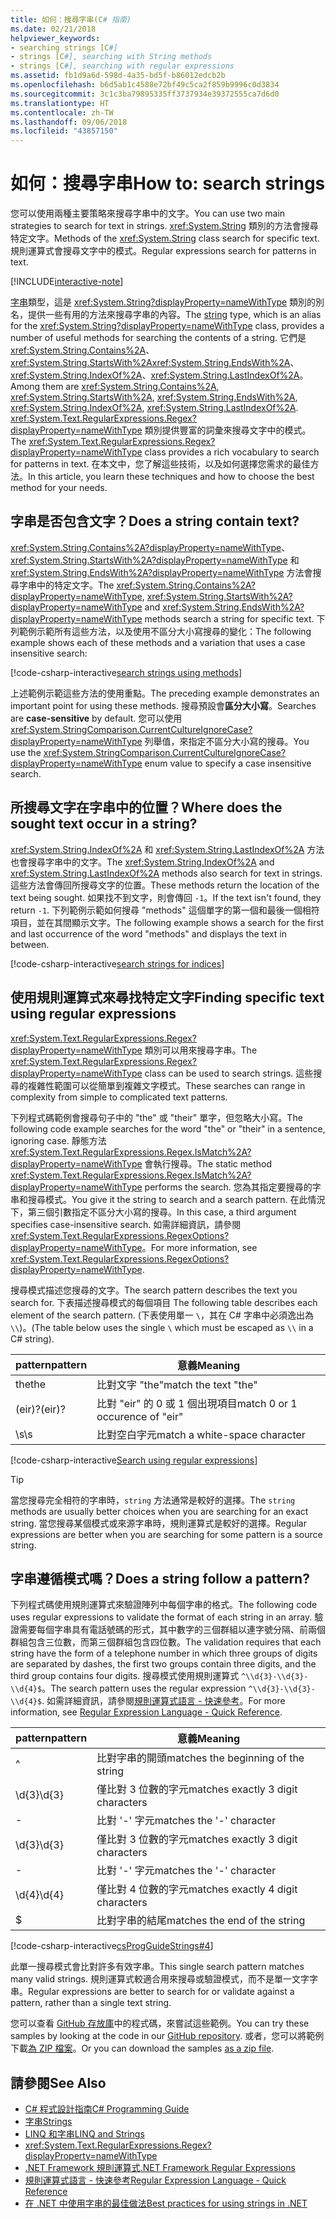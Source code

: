 ```yaml
---
title: 如何：搜尋字串(C# 指南)
ms.date: 02/21/2018
helpviewer_keywords:
- searching strings [C#]
- strings [C#], searching with String methods
- strings [C#], searching with regular expressions
ms.assetid: fb1d9a6d-598d-4a35-bd5f-b86012edcb2b
ms.openlocfilehash: b6d5ab1c4588e72bf49c5ca2f859b9996c0d3834
ms.sourcegitcommit: 3c1c3ba79895335ff3737934e39372555ca7d6d0
ms.translationtype: HT
ms.contentlocale: zh-TW
ms.lasthandoff: 09/06/2018
ms.locfileid: "43857150"
---
```

# <a name="how-to-search-strings"></a><span data-ttu-id="1041d-102">如何：搜尋字串</span><span class="sxs-lookup"><span data-stu-id="1041d-102">How to: search strings</span></span>

<span data-ttu-id="1041d-103">您可以使用兩種主要策略來搜尋字串中的文字。</span><span class="sxs-lookup"><span data-stu-id="1041d-103">You can use two main strategies to search for text in strings.</span></span> <span data-ttu-id="1041d-104"><xref:System.String> 類別的方法會搜尋特定文字。</span><span class="sxs-lookup"><span data-stu-id="1041d-104">Methods of the <xref:System.String> class search for specific text.</span></span> <span data-ttu-id="1041d-105">規則運算式會搜尋文字中的模式。</span><span class="sxs-lookup"><span data-stu-id="1041d-105">Regular expressions search for patterns in text.</span></span>

[!INCLUDE[interactive-note](~/includes/csharp-interactive-note.md)]

<span data-ttu-id="1041d-106">[字串](../language-reference/keywords/string.md)類型，這是 <xref:System.String?displayProperty=nameWithType> 類別的別名，提供一些有用的方法來搜尋字串的內容。</span><span class="sxs-lookup"><span data-stu-id="1041d-106">The [string](../language-reference/keywords/string.md) type, which is an alias for the <xref:System.String?displayProperty=nameWithType> class, provides a number of useful methods for searching the contents of a string.</span></span> <span data-ttu-id="1041d-107">它們是 <xref:System.String.Contains%2A>、<xref:System.String.StartsWith%2A><xref:System.String.EndsWith%2A>、<xref:System.String.IndexOf%2A>、<xref:System.String.LastIndexOf%2A>。</span><span class="sxs-lookup"><span data-stu-id="1041d-107">Among them are <xref:System.String.Contains%2A>, <xref:System.String.StartsWith%2A>, <xref:System.String.EndsWith%2A>, <xref:System.String.IndexOf%2A>, <xref:System.String.LastIndexOf%2A>.</span></span> <span data-ttu-id="1041d-108"><xref:System.Text.RegularExpressions.Regex?displayProperty=nameWithType> 類別提供豐富的詞彙來搜尋文字中的模式。</span><span class="sxs-lookup"><span data-stu-id="1041d-108">The <xref:System.Text.RegularExpressions.Regex?displayProperty=nameWithType> class provides a rich vocabulary to search for patterns in text.</span></span> <span data-ttu-id="1041d-109">在本文中，您了解這些技術，以及如何選擇您需求的最佳方法。</span><span class="sxs-lookup"><span data-stu-id="1041d-109">In this article, you learn these techniques and how to choose the best method for your needs.</span></span>

## <a name="does-a-string-contain-text"></a><span data-ttu-id="1041d-110">字串是否包含文字？</span><span class="sxs-lookup"><span data-stu-id="1041d-110">Does a string contain text?</span></span>

<span data-ttu-id="1041d-111"><xref:System.String.Contains%2A?displayProperty=nameWithType>、<xref:System.String.StartsWith%2A?displayProperty=nameWithType> 和 <xref:System.String.EndsWith%2A?displayProperty=nameWithType> 方法會搜尋字串中的特定文字。</span><span class="sxs-lookup"><span data-stu-id="1041d-111">The <xref:System.String.Contains%2A?displayProperty=nameWithType>, <xref:System.String.StartsWith%2A?displayProperty=nameWithType> and <xref:System.String.EndsWith%2A?displayProperty=nameWithType> methods search a string for specific text.</span></span> <span data-ttu-id="1041d-112">下列範例示範所有這些方法，以及使用不區分大小寫搜尋的變化：</span><span class="sxs-lookup"><span data-stu-id="1041d-112">The following example shows each of these methods and a variation that uses a case insensitive search:</span></span>

[!code-csharp-interactive[search strings using methods](../../../samples/snippets/csharp/how-to/strings/SearchStrings.cs#1)]

<span data-ttu-id="1041d-113">上述範例示範這些方法的使用重點。</span><span class="sxs-lookup"><span data-stu-id="1041d-113">The preceding example demonstrates an important point for using these methods.</span></span> <span data-ttu-id="1041d-114">搜尋預設會**區分大小寫**。</span><span class="sxs-lookup"><span data-stu-id="1041d-114">Searches are **case-sensitive** by default.</span></span> <span data-ttu-id="1041d-115">您可以使用 <xref:System.StringComparison.CurrentCultureIgnoreCase?displayProperty=nameWithType> 列舉值，來指定不區分大小寫的搜尋。</span><span class="sxs-lookup"><span data-stu-id="1041d-115">You use the <xref:System.StringComparison.CurrentCultureIgnoreCase?displayProperty=nameWithType> enum value to specify a case insensitive search.</span></span>

## <a name="where-does-the-sought-text-occur-in-a-string"></a><span data-ttu-id="1041d-116">所搜尋文字在字串中的位置？</span><span class="sxs-lookup"><span data-stu-id="1041d-116">Where does the sought text occur in a string?</span></span>

<span data-ttu-id="1041d-117"><xref:System.String.IndexOf%2A> 和 <xref:System.String.LastIndexOf%2A> 方法也會搜尋字串中的文字。</span><span class="sxs-lookup"><span data-stu-id="1041d-117">The <xref:System.String.IndexOf%2A> and <xref:System.String.LastIndexOf%2A> methods also search for text in strings.</span></span> <span data-ttu-id="1041d-118">這些方法會傳回所搜尋文字的位置。</span><span class="sxs-lookup"><span data-stu-id="1041d-118">These methods return the location of the text being sought.</span></span> <span data-ttu-id="1041d-119">如果找不到文字，則會傳回 `-1`。</span><span class="sxs-lookup"><span data-stu-id="1041d-119">If the text isn't found, they return `-1`.</span></span> <span data-ttu-id="1041d-120">下列範例示範如何搜尋 "methods" 這個單字的第一個和最後一個相符項目，並在其間顯示文字。</span><span class="sxs-lookup"><span data-stu-id="1041d-120">The following example shows a search for the first and last occurrence of the word "methods" and displays the text in between.</span></span>
  
[!code-csharp-interactive[search strings for indices](../../../samples/snippets/csharp/how-to/strings/SearchStrings.cs#2)]

## <a name="finding-specific-text-using-regular-expressions"></a><span data-ttu-id="1041d-121">使用規則運算式來尋找特定文字</span><span class="sxs-lookup"><span data-stu-id="1041d-121">Finding specific text using regular expressions</span></span>

<span data-ttu-id="1041d-122"><xref:System.Text.RegularExpressions.Regex?displayProperty=nameWithType> 類別可以用來搜尋字串。</span><span class="sxs-lookup"><span data-stu-id="1041d-122">The <xref:System.Text.RegularExpressions.Regex?displayProperty=nameWithType> class can be used to search strings.</span></span> <span data-ttu-id="1041d-123">這些搜尋的複雜性範圍可以從簡單到複雜文字模式。</span><span class="sxs-lookup"><span data-stu-id="1041d-123">These searches can range in complexity from simple to complicated text patterns.</span></span>

<span data-ttu-id="1041d-124">下列程式碼範例會搜尋句子中的 "the" 或 "their" 單字，但忽略大小寫。</span><span class="sxs-lookup"><span data-stu-id="1041d-124">The following code example searches for the word "the" or "their" in a sentence, ignoring case.</span></span> <span data-ttu-id="1041d-125">靜態方法 <xref:System.Text.RegularExpressions.Regex.IsMatch%2A?displayProperty=nameWithType> 會執行搜尋。</span><span class="sxs-lookup"><span data-stu-id="1041d-125">The static method <xref:System.Text.RegularExpressions.Regex.IsMatch%2A?displayProperty=nameWithType> performs the search.</span></span> <span data-ttu-id="1041d-126">您為其指定要搜尋的字串和搜尋模式。</span><span class="sxs-lookup"><span data-stu-id="1041d-126">You give it the string to search and a search pattern.</span></span> <span data-ttu-id="1041d-127">在此情況下，第三個引數指定不區分大小寫的搜尋。</span><span class="sxs-lookup"><span data-stu-id="1041d-127">In this case, a third argument specifies case-insensitive search.</span></span> <span data-ttu-id="1041d-128">如需詳細資訊，請參閱<xref:System.Text.RegularExpressions.RegexOptions?displayProperty=nameWithType>。</span><span class="sxs-lookup"><span data-stu-id="1041d-128">For more information, see <xref:System.Text.RegularExpressions.RegexOptions?displayProperty=nameWithType>.</span></span>  

<span data-ttu-id="1041d-129">搜尋模式描述您搜尋的文字。</span><span class="sxs-lookup"><span data-stu-id="1041d-129">The search pattern describes the text you search for.</span></span> <span data-ttu-id="1041d-130">下表描述搜尋模式的每個項目 </span><span class="sxs-lookup"><span data-stu-id="1041d-130">The following table describes each element of the search pattern.</span></span> <span data-ttu-id="1041d-131">(下表使用單一 `\`，其在 C# 字串中必須逸出為 `\\`)。</span><span class="sxs-lookup"><span data-stu-id="1041d-131">(The table below uses the single `\` which must be escaped as `\\` in a C# string).</span></span>

| <span data-ttu-id="1041d-132">pattern</span><span class="sxs-lookup"><span data-stu-id="1041d-132">pattern</span></span>  | <span data-ttu-id="1041d-133">意義</span><span class="sxs-lookup"><span data-stu-id="1041d-133">Meaning</span></span>     |
| -------- |-------------|
| <span data-ttu-id="1041d-134">the</span><span class="sxs-lookup"><span data-stu-id="1041d-134">the</span></span>      | <span data-ttu-id="1041d-135">比對文字 "the"</span><span class="sxs-lookup"><span data-stu-id="1041d-135">match the text "the"</span></span> |
| <span data-ttu-id="1041d-136">(eir)?</span><span class="sxs-lookup"><span data-stu-id="1041d-136">(eir)?</span></span>   | <span data-ttu-id="1041d-137">比對 "eir" 的 0 或 1 個出現項目</span><span class="sxs-lookup"><span data-stu-id="1041d-137">match 0 or 1 occurence of "eir"</span></span> |
| <span data-ttu-id="1041d-138">\s</span><span class="sxs-lookup"><span data-stu-id="1041d-138">\s</span></span>       | <span data-ttu-id="1041d-139">比對空白字元</span><span class="sxs-lookup"><span data-stu-id="1041d-139">match a white-space character</span></span>    |
  
[!code-csharp-interactive[Search using regular expressions](../../../samples/snippets/csharp/how-to/strings/SearchStrings.cs#3)]
  
> [!TIP]
> <span data-ttu-id="1041d-140">當您搜尋完全相符的字串時，`string` 方法通常是較好的選擇。</span><span class="sxs-lookup"><span data-stu-id="1041d-140">The `string` methods are usually better choices when you are searching for an exact string.</span></span> <span data-ttu-id="1041d-141">當您搜尋某個模式或來源字串時，規則運算式是較好的選擇。</span><span class="sxs-lookup"><span data-stu-id="1041d-141">Regular expressions are better when you are searching for some pattern is a source string.</span></span>

## <a name="does-a-string-follow-a-pattern"></a><span data-ttu-id="1041d-142">字串遵循模式嗎？</span><span class="sxs-lookup"><span data-stu-id="1041d-142">Does a string follow a pattern?</span></span>

<span data-ttu-id="1041d-143">下列程式碼使用規則運算式來驗證陣列中每個字串的格式。</span><span class="sxs-lookup"><span data-stu-id="1041d-143">The following code uses regular expressions to validate the format of each string in an array.</span></span> <span data-ttu-id="1041d-144">驗證需要每個字串具有電話號碼的形式，其中數字的三個群組以連字號分隔、前兩個群組包含三位數，而第三個群組包含四位數。</span><span class="sxs-lookup"><span data-stu-id="1041d-144">The validation requires that each string have the form of a telephone number in which three groups of digits are separated by dashes, the first two groups contain three digits, and the third group contains four digits.</span></span> <span data-ttu-id="1041d-145">搜尋模式使用規則運算式 `^\\d{3}-\\d{3}-\\d{4}$`。</span><span class="sxs-lookup"><span data-stu-id="1041d-145">The search pattern uses the regular expression `^\\d{3}-\\d{3}-\\d{4}$`.</span></span> <span data-ttu-id="1041d-146">如需詳細資訊，請參閱[規則運算式語言 - 快速參考](../../standard/base-types/regular-expression-language-quick-reference.md)。</span><span class="sxs-lookup"><span data-stu-id="1041d-146">For more information, see [Regular Expression Language - Quick Reference](../../standard/base-types/regular-expression-language-quick-reference.md).</span></span>

| <span data-ttu-id="1041d-147">pattern</span><span class="sxs-lookup"><span data-stu-id="1041d-147">pattern</span></span>  | <span data-ttu-id="1041d-148">意義</span><span class="sxs-lookup"><span data-stu-id="1041d-148">Meaning</span></span>                             |
| -------- |-------------------------------------|
| ^        | <span data-ttu-id="1041d-149">比對字串的開頭</span><span class="sxs-lookup"><span data-stu-id="1041d-149">matches the beginning of the string</span></span> |
| <span data-ttu-id="1041d-150">\d{3}</span><span class="sxs-lookup"><span data-stu-id="1041d-150">\d{3}</span></span>    | <span data-ttu-id="1041d-151">僅比對 3 位數的字元</span><span class="sxs-lookup"><span data-stu-id="1041d-151">matches exactly 3 digit characters</span></span>  |
| -        | <span data-ttu-id="1041d-152">比對 '-' 字元</span><span class="sxs-lookup"><span data-stu-id="1041d-152">matches the '-' character</span></span>           |
| <span data-ttu-id="1041d-153">\d{3}</span><span class="sxs-lookup"><span data-stu-id="1041d-153">\d{3}</span></span>    | <span data-ttu-id="1041d-154">僅比對 3 位數的字元</span><span class="sxs-lookup"><span data-stu-id="1041d-154">matches exactly 3 digit characters</span></span>  |
| -        | <span data-ttu-id="1041d-155">比對 '-' 字元</span><span class="sxs-lookup"><span data-stu-id="1041d-155">matches the '-' character</span></span>           |
| <span data-ttu-id="1041d-156">\d{4}</span><span class="sxs-lookup"><span data-stu-id="1041d-156">\d{4}</span></span>    | <span data-ttu-id="1041d-157">僅比對 4 位數的字元</span><span class="sxs-lookup"><span data-stu-id="1041d-157">matches exactly 4 digit characters</span></span>  |
| $        | <span data-ttu-id="1041d-158">比對字串的結尾</span><span class="sxs-lookup"><span data-stu-id="1041d-158">matches the end of the string</span></span>       |

[!code-csharp-interactive[csProgGuideStrings#4](../../../samples/snippets/csharp/how-to/strings/SearchStrings.cs#4)]

<span data-ttu-id="1041d-159">此單一搜尋模式會比對許多有效字串。</span><span class="sxs-lookup"><span data-stu-id="1041d-159">This single search pattern matches many valid strings.</span></span> <span data-ttu-id="1041d-160">規則運算式較適合用來搜尋或驗證模式，而不是單一文字字串。</span><span class="sxs-lookup"><span data-stu-id="1041d-160">Regular expressions are better to search for or validate against a pattern, rather than a single text string.</span></span>

<span data-ttu-id="1041d-161">您可以查看 [GitHub 存放庫](https://github.com/dotnet/samples/tree/master/snippets/csharp/how-to/strings)中的程式碼，來嘗試這些範例。</span><span class="sxs-lookup"><span data-stu-id="1041d-161">You can try these samples by looking at the code in our [GitHub repository](https://github.com/dotnet/samples/tree/master/snippets/csharp/how-to/strings).</span></span> <span data-ttu-id="1041d-162">或者，您可以將範例下載[為 ZIP 檔案](https://github.com/dotnet/samples/raw/master/snippets/csharp/how-to/strings.zip)。</span><span class="sxs-lookup"><span data-stu-id="1041d-162">Or you can download the samples [as a zip file](https://github.com/dotnet/samples/raw/master/snippets/csharp/how-to/strings.zip).</span></span>

## <a name="see-also"></a><span data-ttu-id="1041d-163">請參閱</span><span class="sxs-lookup"><span data-stu-id="1041d-163">See Also</span></span>  

- [<span data-ttu-id="1041d-164">C# 程式設計指南</span><span class="sxs-lookup"><span data-stu-id="1041d-164">C# Programming Guide</span></span>](../programming-guide/index.md)  
- [<span data-ttu-id="1041d-165">字串</span><span class="sxs-lookup"><span data-stu-id="1041d-165">Strings</span></span>](../programming-guide/strings/index.md)  
- [<span data-ttu-id="1041d-166">LINQ 和字串</span><span class="sxs-lookup"><span data-stu-id="1041d-166">LINQ and Strings</span></span>](../programming-guide/concepts/linq/linq-and-strings.md)
- <xref:System.Text.RegularExpressions.Regex?displayProperty=nameWithType>
- [<span data-ttu-id="1041d-167">.NET Framework 規則運算式</span><span class="sxs-lookup"><span data-stu-id="1041d-167">.NET Framework Regular Expressions</span></span>](../../standard/base-types/regular-expressions.md)
- [<span data-ttu-id="1041d-168">規則運算式語言 - 快速參考</span><span class="sxs-lookup"><span data-stu-id="1041d-168">Regular Expression Language - Quick Reference</span></span>](../../standard/base-types/regular-expression-language-quick-reference.md)
- [<span data-ttu-id="1041d-169">在 .NET 中使用字串的最佳做法</span><span class="sxs-lookup"><span data-stu-id="1041d-169">Best practices for using strings in .NET</span></span>](../../standard/base-types/best-practices-strings.md)  
